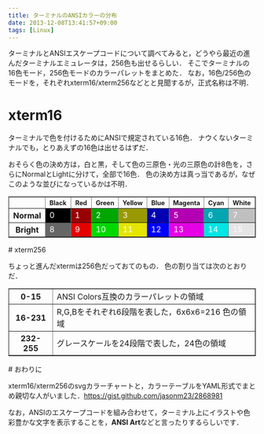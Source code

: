 ```yaml
---
title: ターミナルのANSIカラーの分布
date: 2013-12-08T13:41:57+09:00
tags: [Linux]
---
```


ターミナルとANSIエスケープコードについて調べてみると，どうやら最近の進んだターミナルエミュレータは，256色も出せるらしい．
そこでターミナルの16色モード，256色モードのカラーパレットをまとめた．
なお，16色/256色のモードを，それぞれxterm16/xterm256などとと見聞するが，正式名称は不明．

# xterm16

ターミナルで色を付けるためにANSIで規定されている16色．
ナウくないターミナルでも，とりあえずの16色は出せるはずだ．

おそらく色の決め方は，白と黒，そして色の三原色・光の三原色の計8色を，さらにNormalとLightに分けて，全部で16色．
色の決め方は真っ当であるが，なぜこのような並びになっているかは不明．

<table border="1" width="100%">
  <col> 
  <col style="width:80px"> <col style="width:80px"> <col style="width:80px"> <col style="width:80px"> 
  <col style="width:80px"> <col style="width:80px"> <col style="width:80px"> <col style="width:80px">
  <thead>
    <tr style="font-size:80%;width:180px">
      <th></th>
      <th>Black</th> <th>Red</th> <th>Green</th> <th>Yellow</th> <th>Blue</th> <th>Magenta</th> <th>Cyan</th> <th>White</th>
    </tr>
  </thead>
  <tbody>
    <tr>
      <th> Normal </th>
      <td style="background-color:#000000;color:white">0</td>
      <td style="background-color:#990000;color:white">1</td>
      <td style="background-color:#00a600;color:white">2</td>
      <td style="background-color:#999900;color:white">3</td>
      <td style="background-color:#0000b2;color:white">4</td>
      <td style="background-color:#b200b2;color:white">5</td>
      <td style="background-color:#00a6b2;color:white">6</td>
      <td style="background-color:#bfbfbf;color:white">7</td>
    </tr>
    <tr>
      <th> Bright </th>
      <td style="background-color:#666666;color:white">8 </td>
      <td style="background-color:#e50000;color:white">9 </td>
      <td style="background-color:#00d900;color:white">10</td>
      <td style="background-color:#e5e500;color:white">11</td>
      <td style="background-color:#0000ff;color:white">12</td>
      <td style="background-color:#e500e5;color:white">13</td>
      <td style="background-color:#00e5e5;color:white">14</td>
      <td style="background-color:#e5e5e5;color:white">15</td>
    </tr>
  </tbody>
</table># xterm256

ちょっと進んだxtermは256色だっておてのもの．
色の割り当ては次のとおりだ．

<table border="1">
  <tr>
    <th>0-15</th> <td>ANSI Colors互換のカラーパレットの領域</td>
  </tr>
  <tr>
    <th>16-231</th> <td>R,G,Bをそれぞれ6段階を表した，6x6x6=216 色の領域
  </td>
</tr>
  <tr>
    <th>232-255</th> <td>グレースケールを24段階で表した，24色の領域</td>
  </tr>
</table># おわりに

xterm16/xterm256のsvgカラーチャートと，カラーテーブルをYAML形式でまとめ親切な人がいました．[https://gist\.github\.com/jasonm23/2868981](https://gist.github.com/jasonm23/2868981)

なお，ANSIのエスケープコードを組み合わせて，ターミナル上にイラストや色彩豊かな文字を表示することを，**ANSI Art**などと言ったりするらしいです．

